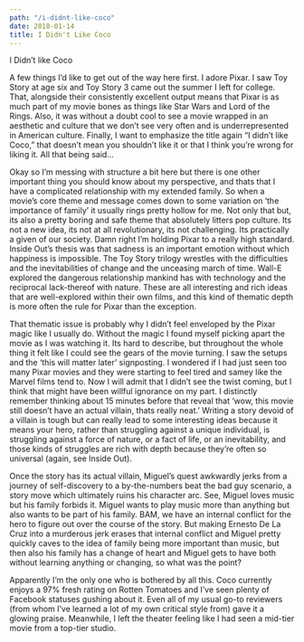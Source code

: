 ```yaml
---
path: "/i-didnt-like-coco"
date: 2018-01-14
title: I Didn't Like Coco
---
```


I Didn’t like Coco 



A few things I’d like to get out of the way here first. I adore Pixar. I saw Toy Story at age six and Toy Story 3 came out the summer I left for college. That, alongside their consistently excellent output means that Pixar is as much part of my movie bones as things like Star Wars and Lord of the Rings. Also, it was without a doubt cool to see a movie wrapped in an aesthetic and culture that we don’t see very often and is underrepresented in American culture. Finally, I want to emphasize the title again “I didn’t like Coco,” that doesn’t mean you shouldn’t like it or that I think you’re wrong for liking it. All that being said… 



Okay so I’m messing with structure a bit here but there is one other important thing you should know about my perspective, and thats that I have a complicated relationship with my extended family. So when a movie’s core theme and message comes down to some variation on ‘the importance of family’ it usually rings pretty hollow for me. Not only that but, its also a pretty boring and safe theme that absolutely litters pop culture. Its not a new idea, its not at all revolutionary, its not challenging. Its practically a given of our society. Damn right I’m holding Pixar to a really high standard. Inside Out’s thesis was that sadness is an important emotion without which happiness is impossible. The Toy Story trilogy wrestles with the difficulties and the inevitabilities of change and the unceasing march of time. Wall-E explored the dangerous relationship mankind has with technology and the reciprocal lack-thereof with nature. These are all interesting and rich ideas that are well-explored within their own films, and this kind of thematic depth is more often the rule for Pixar than the exception. 



That thematic issue is probably why I didn’t feel enveloped by the Pixar magic like I usually do. Without the magic I found myself picking apart the movie as I was watching it. Its hard to describe, but throughout the whole thing it felt like I could see the gears of the movie turning. I saw the setups and the ‘this will matter later’ signposting. I wondered if I had just seen too many Pixar movies and they were starting to feel tired and samey like the Marvel films tend to. Now I will admit that I didn’t see the twist coming, but I think that might have been willful ignorance on my part. I distinctly remember thinking about 15 minutes before that reveal that ‘wow, this movie still doesn’t have an actual villain, thats really neat.’ Writing a story devoid of a villain is tough but can really lead to some interesting ideas because it means your hero, rather than struggling against a unique individual, is struggling against a force of nature, or a fact of life, or an inevitability, and those kinds of struggles are rich with depth because they’re often so universal (again, see Inside Out). 

 

Once the story has its actual villain, Miguel’s quest awkwardly jerks from a journey of self-discovery to a by-the-numbers beat the bad guy scenario, a story move which ultimately ruins his character arc. See, Miguel loves music but his family forbids it. Miguel wants to play music more than anything but also wants to be part of his family. BAM, we have an internal conflict for the hero to figure out over the course of the story. But making Ernesto De La Cruz into a murderous jerk erases that internal conflict and Miguel pretty quickly caves to the idea of family being more important than music, but then also his family has a change of heart and Miguel gets to have both without learning anything or changing, so what was the point? 



Apparently I’m the only one who is bothered by all this. Coco currently enjoys a 97% fresh rating on Rotten Tomatoes and I’ve seen plenty of Facebook statuses gushing about it. Even all of my usual go-to reviewers (from whom I’ve learned a lot of my own critical style from) gave it a glowing praise. Meanwhile, I left the theater feeling like I had seen a mid-tier movie from a top-tier studio.
